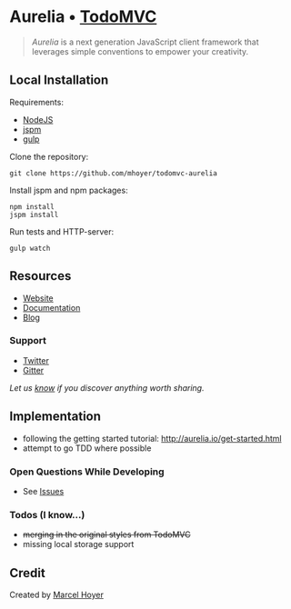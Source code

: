 # Aurelia • [TodoMVC](http://todomvc.com)

> *Aurelia* is a next generation JavaScript client framework that leverages simple conventions to empower your creativity.

## Local Installation

Requirements:

- [NodeJS](http://nodejs.org/download/)
- [jspm](http://jspm.io/)
- [gulp](http://gulpjs.com/)

Clone the repository:

    git clone https://github.com/mhoyer/todomvc-aurelia

Install jspm and npm packages:

    npm install
    jspm install

Run tests and HTTP-server:

    gulp watch

## Resources

- [Website](http://aurelia.io/)
- [Documentation](http://aurelia.io/docs.html)
- [Blog](http://blog.durandal.io/)

### Support

- [Twitter](http://twitter.com/pixelplastic)
- [Gitter](https://gitter.im/Aurelia/Discuss)

*Let us [know](https://github.com/tastejs/todomvc/issues) if you discover anything worth sharing.*

## Implementation

- following the getting started tutorial: http://aurelia.io/get-started.html
- attempt to go TDD where possible

### Open Questions While Developing

- See [Issues](https://github.com/mhoyer/todomvc-aurelia/issues/)

### Todos (I know...)

- <s>merging in the original styles from TodoMVC</s>
- missing local storage support

## Credit

Created by [Marcel Hoyer](http://marcelhoyer.de)
